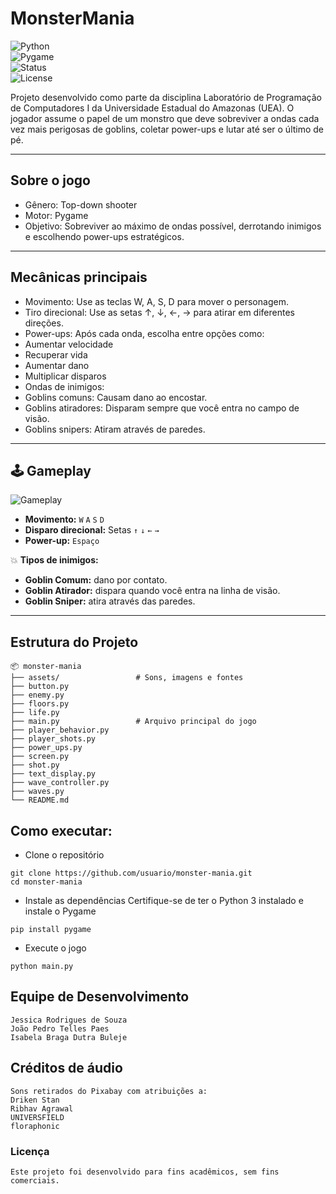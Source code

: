 # MonsterMania
![Python](https://img.shields.io/badge/Python-3.x-blue?logo=python)  
![Pygame](https://img.shields.io/badge/Pygame-2.x-green?logo=python)  
![Status](https://img.shields.io/badge/status-complete-success)  
![License](https://img.shields.io/badge/license-academic-lightgrey)  


Projeto desenvolvido como parte da disciplina Laboratório de Programação de Computadores I da Universidade Estadual do Amazonas (UEA).
O jogador assume o papel de um monstro que deve sobreviver a ondas cada vez mais perigosas de goblins, coletar power-ups e lutar até ser o último de pé.

---

## Sobre o jogo

- Gênero: Top-down shooter
- Motor: Pygame
- Objetivo: Sobreviver ao máximo de ondas possível, derrotando inimigos e escolhendo power-ups estratégicos.

---

## Mecânicas principais

- Movimento: Use as teclas W, A, S, D para mover o personagem.
- Tiro direcional: Use as setas ↑, ↓, ←, → para atirar em diferentes direções.
- Power-ups: Após cada onda, escolha entre opções como:
- Aumentar velocidade
- Recuperar vida
- Aumentar dano
- Multiplicar disparos
- Ondas de inimigos:
- Goblins comuns: Causam dano ao encostar.
- Goblins atiradores: Disparam sempre que você entra no campo de visão.
- Goblins snipers: Atiram através de paredes.

---

## 🕹️ Gameplay  
![Gameplay](<img width="710" height="748" alt="Captura de Tela 2025-08-11 às 11 22 02" src="https://github.com/user-attachments/assets/d88c4ee7-d9a9-486a-af2d-0d4d9d7a496e" />)  

- **Movimento:** `W` `A` `S` `D`  
- **Disparo direcional:** Setas `↑` `↓` `←` `→`  
- **Power-up:** `Espaço`  

💥 **Tipos de inimigos:**  
- **Goblin Comum:** dano por contato.  
- **Goblin Atirador:** dispara quando você entra na linha de visão.  
- **Goblin Sniper:** atira através das paredes.

---

## Estrutura do Projeto
```
📦 monster-mania
├── assets/                 # Sons, imagens e fontes
├── button.py
├── enemy.py
├── floors.py
├── life.py
├── main.py                 # Arquivo principal do jogo
├── player_behavior.py
├── player_shots.py
├── power_ups.py
├── screen.py
├── shot.py
├── text_display.py
├── wave_controller.py
├── waves.py
└── README.md

```

## Como executar:

- Clone o repositório
  
```
git clone https://github.com/usuario/monster-mania.git
cd monster-mania
```

- Instale as dependências
Certifique-se de ter o Python 3 instalado e instale o Pygame
  
```
pip install pygame
```

- Execute o jogo
```
python main.py
```

## Equipe de Desenvolvimento
```
Jessica Rodrigues de Souza
João Pedro Telles Paes
Isabela Braga Dutra Buleje
```

## Créditos de áudio
```
Sons retirados do Pixabay com atribuições a:
Driken Stan
Ribhav Agrawal
UNIVERSFIELD
floraphonic
```

### Licença
```
Este projeto foi desenvolvido para fins acadêmicos, sem fins comerciais.
```

